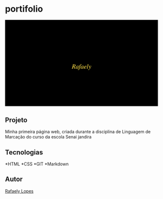 # portifolio

![](./preview.png)

## Projeto
Minha primeira página web, criada durante a disciplina de Linguagem de Marcação do curso da escola Senai jandira

## Tecnologias
*HTML
*CSS
*GIT
*Markdown

## Autor 
[Rafaely Lopes](https://www.linkedin.com/in/rafaelylopess)
